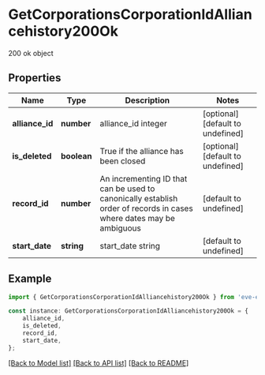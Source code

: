 # GetCorporationsCorporationIdAlliancehistory200Ok

200 ok object

## Properties

Name | Type | Description | Notes
------------ | ------------- | ------------- | -------------
**alliance_id** | **number** | alliance_id integer | [optional] [default to undefined]
**is_deleted** | **boolean** | True if the alliance has been closed | [optional] [default to undefined]
**record_id** | **number** | An incrementing ID that can be used to canonically establish order of records in cases where dates may be ambiguous | [default to undefined]
**start_date** | **string** | start_date string | [default to undefined]

## Example

```typescript
import { GetCorporationsCorporationIdAlliancehistory200Ok } from 'eve-esi-client-ts';

const instance: GetCorporationsCorporationIdAlliancehistory200Ok = {
    alliance_id,
    is_deleted,
    record_id,
    start_date,
};
```

[[Back to Model list]](../README.md#documentation-for-models) [[Back to API list]](../README.md#documentation-for-api-endpoints) [[Back to README]](../README.md)
